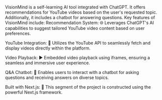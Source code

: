 VisionMind is a self-learning AI tool integrated with ChatGPT. It offers recommendations for YouTube videos based on the user's requested topic. 
Additionally, it includes a chatbot for answering questions. Key features of VisionMind include:
Recommendation System:
  🌐 Leverages ChatGPT's AI capabilities to suggest tailored YouTube video content based on user preferences.

YouTube Integration:
  🎥 Utilizes the YouTube API to seamlessly fetch and display videos directly within the platform.

Video Playback: 
  ▶️ Embedded video playback using iframes, ensuring a seamless and immersive user experience.

Q&A Chatbot: 
  💬 Enables users to interact with a chatbot for asking questions and receiving answers on diverse topics.

Built with Next.js: 🚀 This segment of the project is constructed using the powerful Next.js framework.
